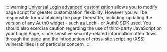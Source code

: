 ::: warning
[Universal Login advanced customization](/universal-login#advanced-customization) allows you to modify page script for greater customization flexibility. However you will be responsible for maintaining the page thereafter, including updating the version of any Auth0 widget - such as Lock - or Auth0 SDK used. You should also exercise caution regarding the use of third-party JavaScript on your Login Page, since sensitive security-related information often flows through the page and the introduction of cross-site scripting ([XSS](/security/common-threats#cross-site-request-forgery)) vulnerabilities is of particular concern.
:::